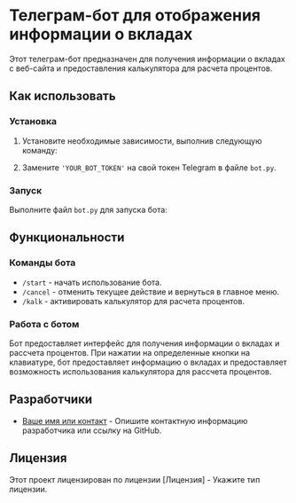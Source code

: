 # Телеграм-бот для отображения информации о вкладах

Этот телеграм-бот предназначен для получения информации о вкладах с веб-сайта и предоставления калькулятора для расчета процентов.

## Как использовать

### Установка

1. Установите необходимые зависимости, выполнив следующую команду:


2. Замените `'YOUR_BOT_TOKEN'` на свой токен Telegram в файле `bot.py`.

### Запуск

Выполните файл `bot.py` для запуска бота:



## Функциональности

### Команды бота

- `/start` - начать использование бота.
- `/cancel` - отменить текущее действие и вернуться в главное меню.
- `/kalk` - активировать калькулятор для расчета процентов.

### Работа с ботом

Бот предоставляет интерфейс для получения информации о вкладах и рассчета процентов. При нажатии на определенные кнопки на клавиатуре, бот предоставляет информацию о вкладах и предоставляет возможность использования калькулятора для рассчета процентов.

## Разработчики

- [Ваше имя или контакт](https://github.com/yourusername) - Опишите контактную информацию разработчика или ссылку на GitHub.

## Лицензия

Этот проект лицензирован по лицензии [Лицензия] - Укажите тип лицензии.
